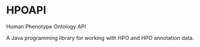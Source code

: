 # HPOAPI
Human Phenotype Ontology API

A Java programming library for working with HPO and HPO annotation data.
